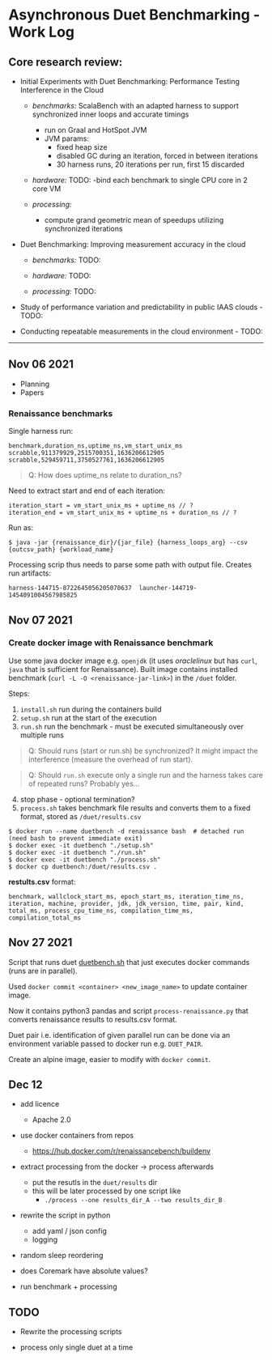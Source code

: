 # Asynchronous Duet Benchmarking - Work Log

## Core research review:

* Initial Experiments with Duet Benchmarking: Performance Testing Interference in the Cloud

    - *benchmarks:* ScalaBench with an adapted harness to support synchronized inner loops and accurate timings
        - run on Graal and HotSpot JVM
        - JVM params:
            - fixed heap size
            - disabled GC during an iteration, forced in between iterations
            - 30 harness runs, 20 iterations per run, first 15 discarded

    - *hardware:* TODO:
        -bind each benchmark to single CPU core in 2 core VM

    - *processing:*
        - compute grand geometric mean of speedups utilizing synchronized iterations

* Duet Benchmarking: Improving measurement accuracy in the cloud

    - *benchmarks:* TODO:

    - *hardware:* TODO:

    - *processing:* TODO:

* Study of performance variation and predictability in public IAAS clouds - TODO:

* Conducting repeatable measurements in the cloud environment - TODO:

---

## Nov 06 2021

* Planning
* Papers

### Renaissance benchmarks

Single harness run:

```
benchmark,duration_ns,uptime_ns,vm_start_unix_ms
scrabble,911379929,2515700351,1636206612905
scrabble,529459711,3750527761,1636206612905
```

> Q: How does uptime_ns relate to duration_ns?

Need to extract start and end of each iteration:
```
iteration_start = vm_start_unix_ms + uptime_ns // ?
iteration_end = vm_start_unix_ms + uptime_ns + duration_ns // ?
```

Run as:
```
$ java -jar {renaissance_dir}/{jar_file} {harness_loops_arg} --csv {outcsv_path} {workload_name}
```

Processing scrip thus needs to parse some path with output file.
Creates run artifacts:
```
harness-144715-8722645056205070637  launcher-144719-1454091004567985825
```

## Nov 07 2021

### Create docker image with Renaissance benchmark

Use some java docker image e.g. `openjdk` (it uses *oraclelinux* but has `curl`, `java` that is sufficient for Renaissance).
Built image contains installed benchmark (`curl -L -O <renaissance-jar-link>`) in the `/duet` folder.

Steps:
1. `install.sh` run during the containers build
2. `setup.sh` run at the start of the execution
3. `run.sh` run the benchmark - must be executed simultaneously over multiple runs

> Q: Should runs (start or run.sh) be synchronized?
> It might impact the interference (measure the overhead of run start).

> Q: Should `run.sh` execute only a single run and the harness takes care of repeated runs?
> Probably yes...

4. stop phase - optional termination?
5. `process.sh` takes benchmark file results and converts them to a fixed format, stored as `/duet/results.csv`

```
$ docker run --name duetbench -d renaissance bash  # detached run (need bash to prevent immediate exit)
$ docker exec -it duetbench "./setup.sh"
$ docker exec -it duetbench "./run.sh"
$ docker exec -it duetbench "./process.sh"
$ docker cp duetbench:/duet/results.csv .
```

**restults.csv** format:
```
benchmark, wallclock_start_ms, epoch_start_ms, iteration_time_ns, iteration, machine, provider, jdk, jdk_version, time, pair, kind, total_ms, process_cpu_time_ns, compilation_time_ms, compilation_total_ms
```

## Nov 27 2021

Script that runs duet [duetbench.sh](./benchmarks/duetbench.sh) that just executes docker commands (runs are in parallel).

Used `docker commit <container> <new_image_name>` to update container image.

Now it contains python3 pandas and script `process-renaissance.py` that converts renaissance results to results.csv format.

Duet pair i.e. identification of given parallel run can be done via an environment variable passed to docker run e.g. `DUET_PAIR`.

Create an alpine image, easier to modify with `docker commit`.


## Dec 12

* add licence
    - Apache 2.0

* use docker containers from repos
    - https://hub.docker.com/r/renaissancebench/buildenv

* extract processing from the docker -> process afterwards
    - put the resutls in the `duet/results` dir 
    - this will be later processed by one script like
        - `./process --one results_dir_A --two results_dir_B`

* rewrite the script in python
    - add yaml / json config
    - logging

* random sleep reordering

* does Coremark have absolute values?

* run benchmark + processing


## TODO

* Rewrite the processing scripts

* process only single duet at a time

